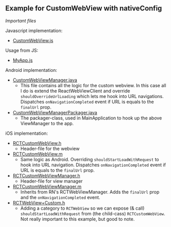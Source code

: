 Example for CustomWebView with nativeConfig
----

*Important files*

Javascript implementation:
* [CustomWebView.js](./CustomWebView.js)

Usage from JS:
* [MyApp.js](./MyApp.js)

Android implementation:
* [CustomWebViewManager.java](./android/app/src/main/java/com/overridenativeconfig/CustomWebViewManager.java)
    * This file contains all the logic for the custom webview. In this case all I do is extend the ReactWebViewClient and override `shouldOverrideUrlLoading` which lets me hook into URL navigations. Dispatches `onNavigationCompleted` event if URL is equals to the `finalUrl` prop.
* [CustomWebViewManagerPackager.java](./android/app/src/main/java/com/overridenativeconfig/CustomWebViewManagerPackager.java)
    * The packager-class, used in MainApplication to hook up the above ViewManager to the app.

iOS implementation:
* [RCTCustomWebView.h](ios/overrideNativeConfig/RCTCustomWebView.h)
    * Header-file for the webview
* [RCTCustomWebView.m](ios/overrideNativeConfig/RCTCustomWebView.m)
    * Same logic as Android. Overriding `shouldStartLoadWithRequest` to hook into URL navigation. Dispatches `onNavigationCompleted` event if URL is equals to the `finalUrl` prop.
* [RCTCustomWebViewManager.h](ios/overrideNativeConfig/RCTCustomWebViewManager.h)
    * Header-file for view manager
* [RCTCustomWebViewManager.m](ios/overrideNativeConfig/RCTCustomWebViewManager.m)
    * Inherits from RN's RCTWebViewManager. Adds the `finalUrl` prop and the `onNavigationCompleted` event.
* [RCTWebView+Custom.h](ios/overrideNativeConfig/RCTWebView+Custom.h)
    * Adding a category to `RCTWebView` so we can expose (& call) `shouldStartLoadWithRequest` from (the child-cass) `RCTCustomWebView`. Not really important to this example, but good to note.